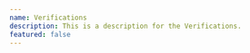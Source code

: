 ```yaml
---
name: Verifications
description: This is a description for the Verifications.
featured: false
---
```


